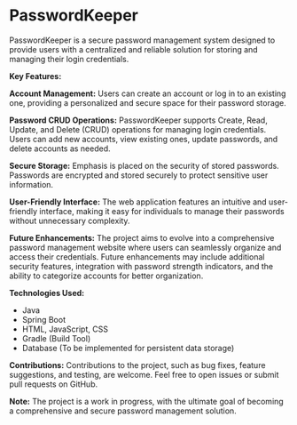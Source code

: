 # PasswordKeeper
PasswordKeeper is a secure password management system designed to provide users with a centralized and reliable solution for storing and managing their login credentials.

**Key Features:**

**Account Management:** Users can create an account or log in to an existing one, providing a personalized and secure space for their password storage.

**Password CRUD Operations:** PasswordKeeper supports Create, Read, Update, and Delete (CRUD) operations for managing login credentials. Users can add new accounts, view existing ones, update passwords, and delete accounts as needed.

**Secure Storage:** Emphasis is placed on the security of stored passwords. Passwords are encrypted and stored securely to protect sensitive user information.

**User-Friendly Interface:** The web application features an intuitive and user-friendly interface, making it easy for individuals to manage their passwords without unnecessary complexity.

**Future Enhancements:**
The project aims to evolve into a comprehensive password management website where users can seamlessly organize and access their credentials. Future enhancements may include additional security features, integration with password strength indicators, and the ability to categorize accounts for better organization.

**Technologies Used:**

- Java
- Spring Boot
- HTML, JavaScript, CSS
- Gradle (Build Tool)
- Database (To be implemented for persistent data storage)

**Contributions:**
Contributions to the project, such as bug fixes, feature suggestions, and testing, are welcome. Feel free to open issues or submit pull requests on GitHub.

**Note:**
The project is a work in progress, with the ultimate goal of becoming a comprehensive and secure password management solution.
